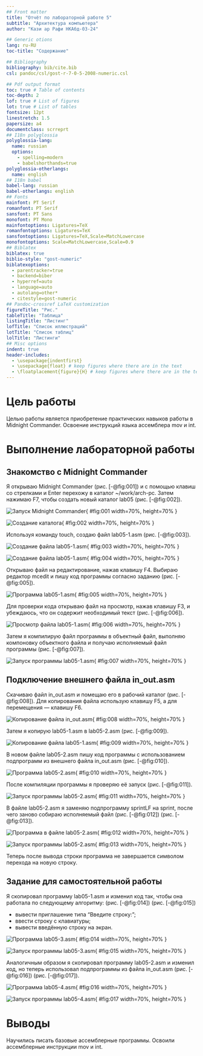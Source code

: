 ```yaml
---
## Front matter
title: "Отчёт по лабораторной работе 5"
subtitle: "Архитектура компьютера"
author: "Кази ар Рафи НКАбд-03-24"

## Generic otions
lang: ru-RU
toc-title: "Содержание"

## Bibliography
bibliography: bib/cite.bib
csl: pandoc/csl/gost-r-7-0-5-2008-numeric.csl

## Pdf output format
toc: true # Table of contents
toc-depth: 2
lof: true # List of figures
lot: true # List of tables
fontsize: 12pt
linestretch: 1.5
papersize: a4
documentclass: scrreprt
## I18n polyglossia
polyglossia-lang:
  name: russian
  options:
	- spelling=modern
	- babelshorthands=true
polyglossia-otherlangs:
  name: english
## I18n babel
babel-lang: russian
babel-otherlangs: english
## Fonts
mainfont: PT Serif
romanfont: PT Serif
sansfont: PT Sans
monofont: PT Mono
mainfontoptions: Ligatures=TeX
romanfontoptions: Ligatures=TeX
sansfontoptions: Ligatures=TeX,Scale=MatchLowercase
monofontoptions: Scale=MatchLowercase,Scale=0.9
## Biblatex
biblatex: true
biblio-style: "gost-numeric"
biblatexoptions:
  - parentracker=true
  - backend=biber
  - hyperref=auto
  - language=auto
  - autolang=other*
  - citestyle=gost-numeric
## Pandoc-crossref LaTeX customization
figureTitle: "Рис."
tableTitle: "Таблица"
listingTitle: "Листинг"
lofTitle: "Список иллюстраций"
lotTitle: "Список таблиц"
lolTitle: "Листинги"
## Misc options
indent: true
header-includes:
  - \usepackage{indentfirst}
  - \usepackage{float} # keep figures where there are in the text
  - \floatplacement{figure}{H} # keep figures where there are in the text
---
```


# Цель работы

Целью работы является приобретение практических навыков работы в Midnight Commander. 
Освоение инструкций языка ассемблера mov и int.

# Выполнение лабораторной работы

## Знакомство с Midnight Commander

Я открываю Midnight Commander (рис. [-@fig:001]) и с помощью клавиш со стрелками и Enter перехожу в каталог ~/work/arch-pc. Затем нажимаю F7, чтобы создать новый каталог lab05 (рис. [-@fig:002]).

![Запуск Midnight Commander](image/01.png){ #fig:001 width=70%, height=70% }

![Создание каталога](image/02.png){ #fig:002 width=70%, height=70% }

Используя команду touch, создаю файл lab05-1.asm (рис. [-@fig:003]).

![Создание файла lab05-1.asm](image/03.png){ #fig:003 width=70%, height=70% }

![Создание файла lab05-1.asm](image/04.png){ #fig:004 width=70%, height=70% }

Открываю файл на редактирование, нажав клавишу F4. Выбираю редактор mcedit и пишу код программы согласно заданию (рис. [-@fig:005]).

![Программа lab05-1.asm](image/05.png){ #fig:005 width=70%, height=70% }

Для проверки кода открываю файл на просмотр, нажав клавишу F3, и убеждаюсь, что он содержит необходимый текст (рис. [-@fig:006]).

![Просмотр файла lab05-1.asm](image/06.png){ #fig:006 width=70%, height=70% }

Затем я компилирую файл программы в объектный файл, выполняю компоновку объектного файла и получаю исполняемый файл программы (рис. [-@fig:007]).

![Запуск программы lab05-1.asm](image/07.png){ #fig:007 width=70%, height=70% }

## Подключение внешнего файла in_out.asm

Скачиваю файл in_out.asm и помещаю его в рабочий каталог (рис. [-@fig:008]). Для копирования файла использую клавишу F5, а для перемещения — клавишу F6.

![Копирование файла in_out.asm](image/08.png){ #fig:008 width=70%, height=70% }

Затем я копирую lab05-1.asm в lab05-2.asm (рис. [-@fig:009]).

![Копирование файла lab05-1.asm](image/09.png){ #fig:009 width=70%, height=70% }

В новом файле lab05-2.asm пишу код программы с использованием подпрограмм из внешнего файла in_out.asm (рис. [-@fig:010]).

![Программа lab05-2.asm](image/10.png){ #fig:010 width=70%, height=70% }

После компиляции программы я проверяю её запуск (рис. [-@fig:011]).

![Запуск программы lab05-2.asm](image/11.png){ #fig:011 width=70%, height=70% }

В файле lab05-2.asm я заменяю подпрограмму sprintLF на sprint, после чего заново собираю исполняемый файл (рис. [-@fig:012]) (рис. [-@fig:013]).

![Программа в файле lab05-2.asm](image/12.png){ #fig:012 width=70%, height=70% }

![Запуск программы lab05-2.asm](image/13.png){ #fig:013 width=70%, height=70% }

Теперь после вывода строки программа не завершается символом перехода на новую строку.

## Задание для самостоятельной работы

Я скопировал программу lab05-1.asm и изменил код так, чтобы она работала по следующему алгоритму:
(рис. [-@fig:014]) (рис. [-@fig:015])

* вывести приглашение типа “Введите строку:”;
* ввести строку с клавиатуры;
* вывести введённую строку на экран.

![Программа lab05-3.asm](image/14.png){ #fig:014 width=70%, height=70% }

![Запуск программы lab05-3.asm](image/15.png){ #fig:015 width=70%, height=70% }

Аналогичным образом я скопировал программу lab05-2.asm и изменил код, но теперь использовал подпрограммы из файла in_out.asm (рис. [-@fig:016]) (рис. [-@fig:017]).

![Программа lab05-4.asm](image/16.png){ #fig:016 width=70%, height=70% }

![Запуск программы lab05-4.asm](image/17.png){ #fig:017 width=70%, height=70% }


# Выводы

Научились писать базовые ассемблерные программы. Освоили ассемблерные инструкции mov и int.